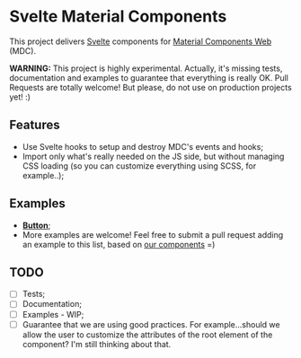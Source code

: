 # Svelte Material Components

This project delivers [Svelte](https://svelte.technology/) components for [Material Components Web](https://github.com/material-components/material-components-web) (MDC).

**WARNING:** This project is highly experimental. Actually, it's missing tests, documentation and examples to guarantee that everything is really OK. Pull Requests are totally welcome! But please, do not use on production projects yet! :)

## Features

- Use Svelte hooks to setup and destroy MDC's events and hooks;
- Import only what's really needed on the JS side, but without managing CSS loading (so you can customize everything using SCSS, for example..);

## Examples

- [**Button**](https://svelte.technology/repl?version=2.9.6&gist=80396d2d73423440e8c4092c27f2f42a);
- More examples are welcome! Feel free to submit a pull request adding an example to this list, based on [our components](https://github.com/fjorgemota/svelte-material-components/tree/master/src) =)

## TODO

- [ ] Tests;
- [ ] Documentation;
- [ ] Examples - WIP;
- [ ] Guarantee that we are using good practices. For example...should we allow the user to customize the attributes of the root element of the component? I'm still thinking about that.
